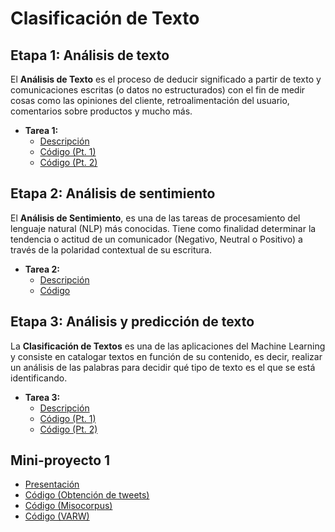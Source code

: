 # **Clasificación de Texto** 

## Etapa 1: Análisis de texto
El **Análisis de Texto** es el proceso de deducir significado a partir de texto y comunicaciones escritas (o datos no estructurados) con el fin de medir cosas como las opiniones del cliente, retroalimentación del usuario, comentarios sobre productos y mucho más.

- **Tarea 1:**
  - [Descripción](https://github.com/Zarcklet/ProcesamientoClasificacionDatos/blob/main/Tarea%201%20(Leobardo%20Garc%C3%ADa%20Reyes).pdf)
  - [Código (Pt. 1)](https://github.com/Zarcklet/ProcesamientoClasificacionDatos/blob/main/Tarea%201.%20An%C3%A1lisis%20de%20la%20descripci%C3%B3n%20de%20productos%20audiovisuales%20en%20la%20plataforma%20de%20Netflix%20(Pt1).ipynb)
  - [Código (Pt. 2)](https://github.com/Zarcklet/ProcesamientoClasificacionDatos/blob/main/Tarea%201.%20An%C3%A1lisis%20de%20la%20descripci%C3%B3n%20de%20productos%20audiovisuales%20en%20la%20plataforma%20de%20Netflix%20(Pt2).ipynb)


## Etapa 2: Análisis de sentimiento
El **Análisis de Sentimiento**, es una de las tareas de procesamiento del lenguaje natural (NLP) más conocidas. Tiene como finalidad determinar la tendencia o actitud de un comunicador (Negativo, Neutral o Positivo) a través de la polaridad contextual de su escritura.

- **Tarea 2:**
  - [Descripción](https://github.com/Zarcklet/ProcesamientoClasificacionDatos/blob/main/Tarea%202%20(Leobardo%20Garc%C3%ADa%20Reyes).pdf)
  - [Código](https://github.com/Zarcklet/ProcesamientoClasificacionDatos/blob/main/Tarea%202.%20An%C3%A1lisis%20de%20sentimiento%20de%20tweets%20realizados%20con%20el%20hashtag%20TheSocialDilemma.ipynb)


## Etapa 3: Análisis y predicción de texto
La **Clasificación de Textos** es una de las aplicaciones del Machine Learning y consiste en catalogar textos en función de su contenido, es decir, realizar un análisis de las palabras para decidir qué tipo de texto es el que se está identificando.

- **Tarea 3:**
  - [Descripción](https://github.com/Zarcklet/ProcesamientoClasificacionDatos/blob/main/Tarea%203%20(Leobardo%20Garc%C3%ADa%20Reyes).pdf)
  - [Código (Pt. 1)](https://github.com/Zarcklet/ProcesamientoClasificacionDatos/blob/main/Tarea%203.%20Clasificaci%C3%B3n%20de%20ciberbullying.ipynb)
  - [Código (Pt. 2)](https://github.com/Zarcklet/ProcesamientoClasificacionDatos/blob/main/Tarea%203.%20Clasificaci%C3%B3n%20de%20ciberbullying%20(Gr%C3%A1fico).ipynb)


## Mini-proyecto 1
- [Presentación](https://github.com/Zarcklet/ProcesamientoClasificacionDatos/blob/main/CLASIFICACI%C3%93N%20DE%20TWEETS%20MIS%C3%93GINOS%20Y%20NO%20MIS%C3%93GINOS.pdf)
- [Código (Obtención de tweets)](https://github.com/Zarcklet/ProcesamientoClasificacionDatos/blob/main/Obtenci%C3%B3n%20de%20tweets.ipynb)
- [Código (Misocorpus)](https://github.com/Zarcklet/ProcesamientoClasificacionDatos/blob/main/Clasificaci%C3%B3n%20tweets%20misoginos%20(Misocorpus).ipynb)
- [Código (VARW)](https://github.com/Zarcklet/ProcesamientoClasificacionDatos/blob/main/Clasificaci%C3%B3n%20tweets%20misoginos%20(VARW).ipynb)
